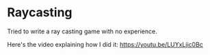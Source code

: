 # Raycasting
Tried to write a ray casting game with no experience.

Here's the video explaining how I did it: https://youtu.be/LUYxLjic0Bc
